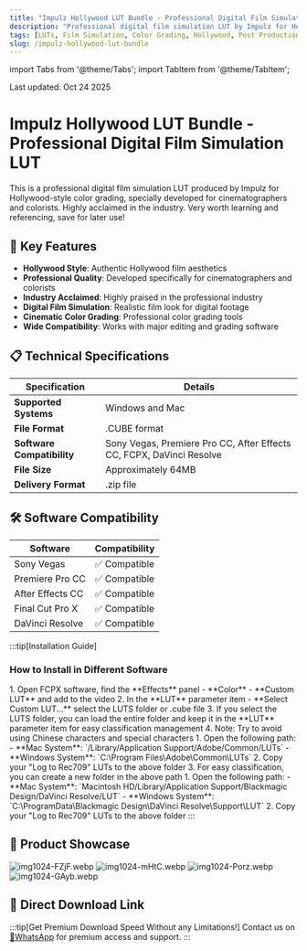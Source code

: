```yaml
---
title: "Impulz Hollywood LUT Bundle - Professional Digital Film Simulation LUT"
description: "Professional digital film simulation LUT by Impulz for Hollywood-style color grading, specially developed for cinematographers and colorists"
tags: [LUTs, Film Simulation, Color Grading, Hollywood, Post Production]
slug: /impulz-hollywood-lut-bundle
---
```


import Tabs from '@theme/Tabs';
import TabItem from '@theme/TabItem';

Last updated: Oct 24 2025

# Impulz Hollywood LUT Bundle - Professional Digital Film Simulation LUT

This is a professional digital film simulation LUT produced by Impulz for Hollywood-style color grading, specially developed for cinematographers and colorists. Highly acclaimed in the industry. Very worth learning and referencing, save for later use!

## 🌟 Key Features

- **Hollywood Style**: Authentic Hollywood film aesthetics
- **Professional Quality**: Developed specifically for cinematographers and colorists
- **Industry Acclaimed**: Highly praised in the professional industry
- **Digital Film Simulation**: Realistic film look for digital footage
- **Cinematic Color Grading**: Professional color grading tools
- **Wide Compatibility**: Works with major editing and grading software

## 📋 Technical Specifications

| Specification | Details |
|---------------|---------|
| **Supported Systems** | Windows and Mac |
| **File Format** | .CUBE format |
| **Software Compatibility** | Sony Vegas, Premiere Pro CC, After Effects CC, FCPX, DaVinci Resolve |
| **File Size** | Approximately 64MB |
| **Delivery Format** | .zip file |

## 🛠️ Software Compatibility

| Software | Compatibility |
|----------|---------------|
| Sony Vegas | ✅ Compatible |
| Premiere Pro CC | ✅ Compatible |
| After Effects CC | ✅ Compatible |
| Final Cut Pro X | ✅ Compatible |
| DaVinci Resolve | ✅ Compatible |

:::tip[Installation Guide]
### How to Install in Different Software

<Tabs>
<TabItem value="fcpx" label="Final Cut Pro X">
1. Open FCPX software, find the **Effects** panel - **Color** - **Custom LUT** and add to the video
2. In the **LUT** parameter item - **Select Custom LUT...** select the LUTS folder or .cube file
3. If you select the LUTS folder, you can load the entire folder and keep it in the **LUT** parameter item for easy classification management
4. Note: Try to avoid using Chinese characters and special characters
</TabItem>
<TabItem value="premiere" label="Premiere Pro">
1. Open the following path:
   - **Mac System**: `/Library/Application Support/Adobe/Common/LUTs`
   - **Windows System**: `C:\Program Files\Adobe\Common\LUTs`
2. Copy your "Log to Rec709" LUTs to the above folder
3. For easy classification, you can create a new folder in the above path
</TabItem>
<TabItem value="resolve" label="DaVinci Resolve">
1. Open the following path:
   - **Mac System**: `Macintosh HD/Library/Application Support/Blackmagic Design/DaVinci Resolve/LUT`
   - **Windows System**: `C:\ProgramData\Blackmagic Design\DaVinci Resolve\Support\LUT`
2. Copy your "Log to Rec709" LUTs to the above folder
</TabItem>
</Tabs>
:::

## 📸 Product Showcase

![img1024-FZjF.webp](https://list.ucards.store/d/img/img1024-FZjF.webp)
![img1024-mHtC.webp](https://list.ucards.store/d/img/img1024-mHtC.webp)
![img1024-Porz.webp](https://list.ucards.store/d/img/img1024-Porz.webp)
![img1024-GAyb.webp](https://list.ucards.store/d/img/img1024-GAyb.webp)

## 🚀 Direct Download Link

:::tip[Get Premium Download Speed Without any Limitations!]
Contact us on [💬WhatsApp](https://wa.me/+8613237610083) for premium access and support.
:::

